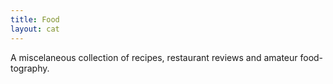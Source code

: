 ```yaml
---
title: Food
layout: cat
---
```


A miscelaneous collection of recipes, restaurant reviews and amateur food-tography.
